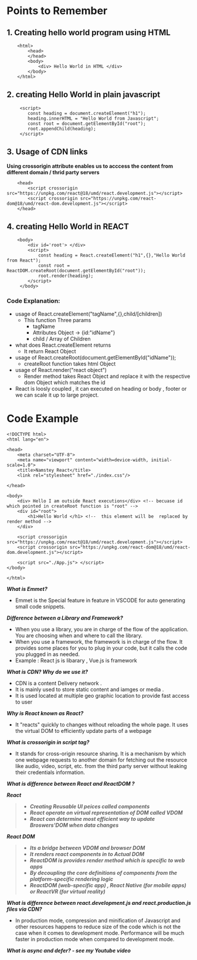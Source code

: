 # Points to Remember

## 1. Creating  hello world program using HTML
    
        <html>
            <head>
            </head>
            <body>
                <div> Hello World in HTML </div>
            </body>
        </html>
    
## 2. creating Hello World in plain javascript

         <script>
            const heading = document.createElement("h1");
            heading.innerHTML = "Hello World from Javascript";
            const root = document.getElementById("root");
            root.appendChild(heading);
         </script> 
        
      
## 3. Usage of CDN links

**Using crossorigin attribute enables us to acccess the content from different domain / thrid party servers**
    
        <head>
            <script crossorigin src="https://unpkg.com/react@18/umd/react.development.js"></script>
            <script crossorigin src="https://unpkg.com/react-dom@18/umd/react-dom.development.js"></script>
        </head>
    
## 4. creating Hello World in REACT

        <body>
            <div id='root'> </div> 
            <script>
                const heading = React.createElement("h1",{},"Hello World from React"); 
                const root = ReactDOM.createRoot(document.getElementById("root")); 
                root.render(heading);
            </script>  
         </body>


### Code Explanation:
- usage of React.createElement("tagName",{},child/[children])
    - This function Three params 
        - tagName  
        - Attributes Object -> {id:"idName"}
        - child / Array of Children
- what does React.createElement returns
    - It return React Object
- usage of React.createRoot(document.getElementById("idName"));
    - createRoot function takes html Object
- usage of React.render("react object")
    - Render method takes React Object and replace it with the respective dom Object which matches the id
- React is loosly coupled , it can executed on heading or body , footer  or we can scale it up to large project.

#  Code Example 

    <!DOCTYPE html>
    <html lang="en">

    <head>
        <meta charset="UTF-8">
        <meta name="viewport" content="width=device-width, initial-scale=1.0">
        <title>Namstey React</title>
        <link rel="stylesheet" href="./index.css"/>
        
    </head>

    <body>
        <div> Hello I am outside React executions</div> <!-- becuase id which pointed in createRoot function is "root" -->
        <div id="root">
            <h1>Hello World </h1> <!--  this element will be  replaced by render method -->
        </div>
     
        <script crossorigin src="https://unpkg.com/react@18/umd/react.development.js"></script>
        <script crossorigin src="https://unpkg.com/react-dom@18/umd/react-dom.development.js"></script>

        <script src="./App.js"> </script>
    </body>

    </html>



***What is Emmet?***
- Emmet is the Special feature in feature in VSCODE for auto generating small code snippets.

***Difference between a Library and Framework?***
- When you use a library, you are in charge of the flow of the application. You are choosing when and where to call the library. 
- When you use a framework, the framework is in charge of the flow. It provides some places for you to plug in your code, but it calls the code you plugged in as needed.
- Example : React js is libarary , Vue.js is framework

***What is CDN? Why do we use it?***
- CDN is a content Delivery network . 
- It is mainly used to store static content and iamges or media .
- It is used located at multiple geo graphic location to provide fast access to user

***Why is React known as React?***
- It "reacts" quickly to changes without reloading the whole page. It uses the virtual DOM to efficiently update parts of a webpage

***What is crossorigin in script tag?***
- It stands for cross-origin resource sharing. It is a mechanism by which one webpage requests to another domain for fetching out the resource like audio, video, script, etc. from the third party server without leaking their credentials information.

***What is difference between React and ReactDOM ?***

***React***
>- ***Creating Reusable UI peices called  components***
>- ***React operate on virtual representation of DOM called VDOM***
>- ***React can determine most efficient way to update Broswers'DOM when data changes***

***React DOM***
>- ***Its a bridge between VDOM and browser DOM***
>- ***It renders react components in to Actual DOM***
>- ***ReactDOM is provides render method which is specific to web apps***
>- ***By decoupling the core definitions of components from the platform-specific rendering logic***
>- ***ReactDOM (web-specific app) , React Native (for mobile apps) or ReactVR (for virtual reality)***

***What is difference between react.development.js and react.production.js files via CDN?***
- In production mode, compression and minification of Javascript and other resources happens to reduce size of the code which is not the case when it comes to development mode. Performance will be much faster in production mode when compared to development mode.

***What is async and defer? - see my Youtube video***
